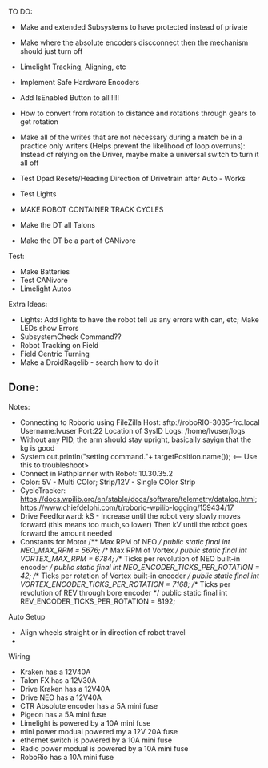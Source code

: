TO DO:
- Make and extended Subsystems to have protected instead of private
- Make where the absolute encoders discconnect then the mechanism should just turn off
- Limelight Tracking, Aligning, etc
- Implement Safe Hardware Encoders
- Add IsEnabled Button to all!!!!!
- How to convert from rotation to distance and rotations through gears to get rotation
- Make all of the writes that are not necessary during a match be in a practice only writers (Helps prevent the likelihood of loop overruns): Instead of relying on the Driver, maybe make a universal switch to turn it all off
- Test Dpad Resets/Heading Direction of Drivetrain after Auto - Works
- Test Lights
- MAKE ROBOT CONTAINER TRACK CYCLES


- Make the DT all Talons
- Make the DT be a part of CANivore

Test:
- Make Batteries
- Test CANivore
- Limelight Autos

Extra Ideas:
- Lights: Add lights to have the robot tell us any errors with can, etc; Make LEDs show Errors
- SubsystemCheck Command??
- Robot Tracking on Field
- Field Centric Turning
- Make a DroidRagelib - search how to do it

Done:
-

Notes:
- Connecting to Roborio using FileZilla
   Host: sftp://roboRIO-3035-frc.local
   Username:lvuser
   Port:22
   Location of SysID Logs: /home/lvuser/logs 
- Without any PID, the arm should stay upright, basically sayign that the kg is good
- System.out.println("setting command."+ targetPosition.name()); <-- Use this to troubleshoot>
- Connect in Pathplanner with Robot: 10.30.35.2
- Color: 5V - Multi COlor; Strip/12V - Single COlor Strip
- CycleTracker: https://docs.wpilib.org/en/stable/docs/software/telemetry/datalog.html; https://www.chiefdelphi.com/t/roborio-wpilib-logging/159434/17
- Drive Feedforward: kS - Increase until the robot very slowly moves forward (this means too much,so lower) Then kV until the robot goes forward the amount needed
- Constants for Motor
   /** Max RPM of NEO */
   public static final int NEO_MAX_RPM = 5676;
   /** Max RPM of Vortex */
   public static final int VORTEX_MAX_RPM = 6784;
   /** Ticks per revolution of NEO built-in encoder */
   public static final int NEO_ENCODER_TICKS_PER_ROTATION = 42;
   /** Ticks per rotation of Vortex built-in encoder */
   public static final int VORTEX_ENCODER_TICKS_PER_ROTATION = 7168;
   /** Ticks per revolution of REV through bore encoder */
   public static final int REV_ENCODER_TICKS_PER_ROTATION = 8192;


Auto Setup
- Align wheels straight or in direction of robot travel
- 


Wiring
- Kraken has a 12V40A
- Talon FX has a 12V30A
- Drive Kraken has a 12V40A
- Drive NEO has a 12V40A
- CTR Absolute encoder has a 5A mini fuse
- Pigeon has a 5A mini fuse
- Limelight is powered by a 10A mini fuse
- mini power modual powered my a 12V 20A fuse
- ethernet switch is powered by a 10A mini fuse
- Radio power modual is powered by a 10A mini fuse
- RoboRio has a 10A mini fuse
 